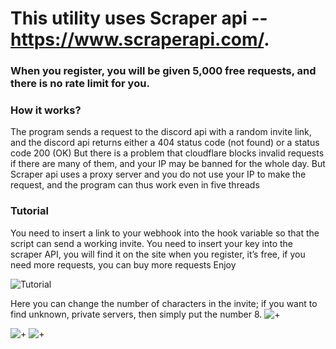 # This utility uses Scraper api -- https://www.scraperapi.com/.
### When you register, you will be given 5,000 free requests, and there is no rate limit for you.


### How it works?
The program sends a request to the discord api with a random invite link, and the discord api returns either a 404 status code (not found) or a status code 200 (OK)
But there is a problem that cloudflare blocks invalid requests if there are many of them, and your IP may be banned for the whole day. But Scraper api uses a proxy server and you do not use your IP to make the request, and the program can thus work even in five threads



### Tutorial
You need to insert a link to your webhook into the hook variable so that the script can send a working invite. You need to insert your key into the scraper API, you will find it on the site when you register, it’s free, if you need more requests, you can buy more requests
Enjoy

![Tutorial](https://cdn.discordapp.com/attachments/693091490292826144/1201976174285164664/Screenshot_2024-01-30_224249.png?ex=65cbc68b&is=65b9518b&hm=2509033e2e62697f27674df545f860dff32a2355f6ecac1ae0f3454f21143c66&)

Here you can change the number of characters in the invite; if you want to find unknown, private servers, then simply put the number 8.
![+](https://media.discordapp.net/attachments/693091490292826144/1201976378220617728/Screenshot_2024-01-30_224341.png?ex=65cbc6bc&is=65b951bc&hm=dc91cd63c3f8dc1bac2e6c109420dc60bbc11bdd1b4f3572d7c6dbc8eeac38ef&=&format=webp&quality=lossless)


![+](https://cdn.discordapp.com/attachments/1194739385787224175/1201105899255771156/Screenshot_2024-01-28_130431.png?ex=65c89c09&is=65b62709&hm=9feab4d72fc5c0f7b4b8cb98509b76bd170db1127e6bd8a3ab34567f290c090f&)
![+](https://cdn.discordapp.com/attachments/693091490292826144/1201976634173820939/Screenshot_2024-01-30_224431.png?ex=65cbc6f9&is=65b951f9&hm=5850e2043475bdf29fa1fdb75eb81caefeb0b6f98bdc26e527c1b1dedd195154&)

